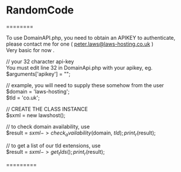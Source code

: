 # RandomCode
========

To use DomainAPI.php, you need to obtain an APIKEY to authenticate, please contact me for one ( peter.laws@laws-hosting.co.uk )  
Very basic for now  .
  
// your 32 character api-key  
You must edit line 32 in DomainApi.php with your apikey, eg. $arguments['apikey'] = "<ENTER YOUR API KEY>";  
  
// example, you will need to supply these somehow from the user  
   $domain = 'laws-hosting';  
   $tld = 'co.uk';  
  
// CREATE THE CLASS INSTANCE  
   $sxml = new lawshost();  
   
// to check domain availability, use  
   $result = $sxml->check_availability($domain, $tld);  
   print_r($result);  
  
// to get a list of our tld extensions, use  
   $result = $sxml->get_tlds();  
   print_r($result);  
  
=========
